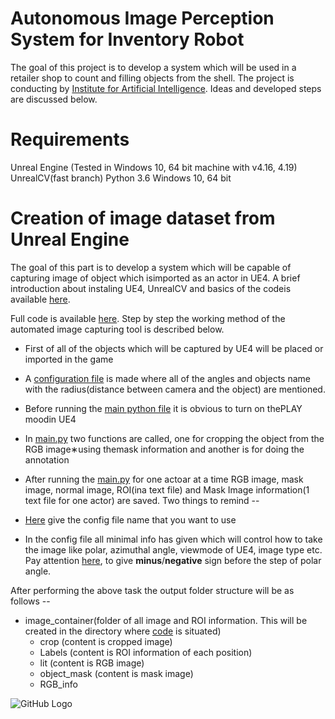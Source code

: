 # Autonomous Image Perception System for Inventory Robot
The goal of this project is to develop a system which will be used in a retailer shop to count and filling objects from the shell. The project is conducting by [Institute for Artificial Intelligence](https://ai.uni-bremen.de/). Ideas and developed steps are discussed below.

# Requirements
Unreal Engine (Tested in Windows 10, 64 bit machine with v4.16, 4.19)
UnrealCV(fast branch)
Python 3.6
Windows 10, 64 bit


# Creation of image dataset from Unreal Engine
The goal of this part is to develop a system which will be capable of capturing image of object which isimported as an actor in UE4.  A brief introduction about instaling UE4, UnrealCV and basics of the codeis available [here](https://github.com/atifkarim/unreal_cv_image_manipulation/blob/master/capture_UE4_image/unreal_cv_documentaion.pdf).

Full code is available [here](https://github.com/atifkarim/unreal_cv_image_manipulation/tree/master/capture_UE4_image).
Step by step the working method of the automated image capturing tool is described below.

* First of all of the objects which will be captured by UE4 will be placed or imported in the game
* A [configuration file](https://github.com/atifkarim/unreal_cv_image_manipulation/blob/master/capture_UE4_image/config_file_capture_image.json) is made where all of the angles and objects name with the radius(distance between camera and the object) are mentioned.
* Before running the [main python file](https://github.com/atifkarim/unreal_cv_image_manipulation/blob/master/capture_UE4_image/capture_image_UE4.py) it is obvious to turn on thePLAY moodin UE4
* In  [main.py](https://github.com/atifkarim/unreal_cv_image_manipulation/blob/master/capture_UE4_image/capture_image_UE4.py) two  functions  are  called,  one  for  cropping  the  object  from  the  RGB  image∗using  themask information and another is for doing the annotation
* After running the [main.py](https://github.com/atifkarim/unreal_cv_image_manipulation/blob/master/capture_UE4_image/capture_image_UE4.py) for one actoar at a time RGB image, mask image, normal image, ROI(ina text file) and Mask Image information(1 text file for one actor) are saved.
 Two things to remind --
 
 * [Here](https://github.com/atifkarim/unreal_cv_image_manipulation/blob/d9c6e9af88067b8135d5ca100b13d9238dc6abba/capture_image_config_json/capture_image_UE4.py#L105) give the config file name that you want to use

* In the config file all minimal info has given which will control how to take the image like polar, azimuthal angle, viewmode of UE4, image type etc. Pay attention [here](https://github.com/atifkarim/unreal_cv_image_manipulation/blob/d9c6e9af88067b8135d5ca100b13d9238dc6abba/capture_image_config_json/config_file_capture_image.json#L5), to give **minus**/**negative** sign before the step of polar angle.


After performing the above task the output folder structure will be as follows --
* image_container(folder of all image and ROI information. This will be created in the directory where [code](https://github.com/atifkarim/unreal_cv_image_manipulation/blob/master/capture_UE4_image/capture_image_UE4.py) is situated)
  * crop (content is cropped image)
  * Labels (content is ROI information of each position)
  * lit (content is RGB image)
  * object_mask (content is mask image)
  * RGB_info
  
  



![GitHub Logo](https://www.pexels.com/photo/beautiful-beauty-blue-bright-414612/)
  
  
